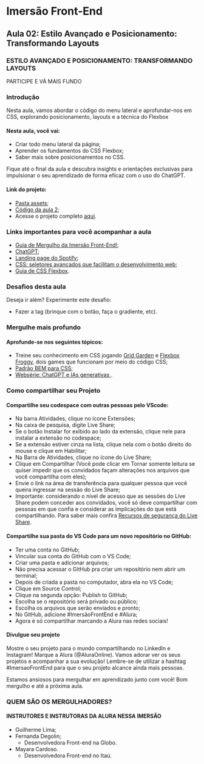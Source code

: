 # Imersão Front-End

## Aula 02: Estilo Avançado e Posicionamento: Transformando Layouts

### ESTILO AVANÇADO E POSICIONAMENTO: TRANSFORMANDO LAYOUTS
PARTICIPE E VÁ MAIS FUNDO

### Introdução

Nesta aula, vamos abordar o código do menu lateral e aprofundar-nos em CSS, explorando posicionamento, layouts e a técnica do Flexbox

#### Nesta aula, você vai:
- Criar todo menu lateral da página;
- Aprender os fundamentos do CSS Flexbox;
- Saber mais sobre posicionamentos no CSS.

Fique até o final da aula e descubra insights e orientações exclusivas para impulsionar o seu aprendizado de forma eficaz com o uso do ChatGPT.

#### Link do projeto:
- [Pasta assets](https://drive.google.com/drive/folders/1VveWX0Lcxf6CV6NgNiJLNcp1gAbl6H05);
- [Código da aula 2](https://github.com/RodrigoHarder/imersao-frontend/tree/main/spotify-imersao-alura-aula-02);
- Acesse o projeto completo [aqui](https://github.com/alura-cursos/spotify-imersao/tree/main).

### Links importantes para você acompanhar a aula
- [Guia de Mergulho da Imersão Front-End!](https://grupoalura.notion.site/Imers-o-Front-End-Guia-de-Mergulho-53f23a8a959e43608524e08b22c585b9);
- [ChatGPT](https://chat.openai.com/);
- [Landing page do Spotify](https://open.spotify.com/intl-pt);
- [CSS: seletores avançados que facilitam o desenvolvimento web](https://www.alura.com.br/artigos/css-seletores-avancados-aplicacoes-web?_gl=1*p2cc5c*_ga*MTY3NTIzMTcyNC4xNjk5NzM1NjE0*_ga_1EPWSW3PCS*MTcwNjU1NjIyNS4zNi4xLjE3MDY1NTYzOTAuMC4wLjA.*_fplc*MXgwaE5ZdyUyRmhTSWgyVzU0RFVZcCUyRlg1MlUwQURmMiUyRlhZd29YSFYlMkJvcktJbVRWVzJFdEdod2xueHglMkI4N0VCczNjRldRM2JqQ3pkRm9aUXU2c1Z1RW5CVkJzanBVUE1hODljUEdQNyUyQjA1dE5pdDFoTFdTQjFrNSUyQm54UTAzalElM0QlM0Q.);
- [Guia de CSS Flexbox](https://www.alura.com.br/artigos/css-guia-do-flexbox?_gl=1*d93w37*_ga*MTY3NTIzMTcyNC4xNjk5NzM1NjE0*_ga_1EPWSW3PCS*MTcwNjU1NjIyNS4zNi4xLjE3MDY1NTYzOTAuMC4wLjA.*_fplc*MXgwaE5ZdyUyRmhTSWgyVzU0RFVZcCUyRlg1MlUwQURmMiUyRlhZd29YSFYlMkJvcktJbVRWVzJFdEdod2xueHglMkI4N0VCczNjRldRM2JqQ3pkRm9aUXU2c1Z1RW5CVkJzanBVUE1hODljUEdQNyUyQjA1dE5pdDFoTFdTQjFrNSUyQm54UTAzalElM0QlM0Q.).

### Desafios desta aula
Deseja ir além? Experimente este desafio:
- Fazer a tag (brinque com o botão, faça o gradiente, etc).

### Mergulhe mais profundo 
#### Aprofunde-se nos seguintes tópicos:
- Treine seu conhecimento em CSS jogando [Grid Garden](https://cssgridgarden.com/) e [Flexbox Froggy](https://flexboxfroggy.com/), dois games que funcionam por meio do código CSS;
- [Padrão BEM para CSS](https://www.alura.com.br/artigos/criando-componentes-css-com-padrao-bem?_gl=1*o9ebd9*_ga*MTY3NTIzMTcyNC4xNjk5NzM1NjE0*_ga_1EPWSW3PCS*MTcwNjU1NjIyNS4zNi4xLjE3MDY1NTYzOTAuMC4wLjA.*_fplc*MXgwaE5ZdyUyRmhTSWgyVzU0RFVZcCUyRlg1MlUwQURmMiUyRlhZd29YSFYlMkJvcktJbVRWVzJFdEdod2xueHglMkI4N0VCczNjRldRM2JqQ3pkRm9aUXU2c1Z1RW5CVkJzanBVUE1hODljUEdQNyUyQjA1dE5pdDFoTFdTQjFrNSUyQm54UTAzalElM0QlM0Q.#utilizando-o-padrao-bem);
- [Websérie: ChatGPT e IAs generativas ](https://www.youtube.com/watch?v=NsXfldreSPQ&list=PLh2Y_pKOa4Ud316ih975nbh3YbF5R4uZP&pp=iAQB).

### Como compartilhar seu Projeto
#### Compartilhe seu codespace com outras pessoas pelo VScode:
- Na barra Atividades, clique no ícone Extensões;
- Na caixa de pesquisa, digite Live Share;
- Se o botão Instalar for exibido ao lado da extensão, clique nele para instalar a extensão no codespace;
- Se a extensão estiver cinza na lista, clique nela com o botão direito do mouse e clique em Habilitar;
- Na Barra de Atividades, clique no ícone do Live Share;
- Clique em Compartilhar (Você pode clicar em Tornar somente leitura se quiser impedir que os convidados façam alterações nos arquivos que você compartilha com eles);
- Envie o link na área de transferência para qualquer pessoa que você queira ingressar na sessão do Live Share;
- Importante: considerando o nível de acesso que as sessões do Live Share podem conceder aos convidados, você só deve compartilhar com pessoas em que confia e considerar as implicações do que está compartilhando. Para saber mais confira [Recursos de segurança do Live Share](https://learn.microsoft.com/en-us/visualstudio/liveshare/reference/security).

#### Compartilhe sua pasta do VS Code para um novo repositório no GitHub:
- Ter uma conta no GitHub;
- Vincular sua conta do GitHub com o VS Code;
- Criar uma pasta e adicionar arquivos;
- Não precisa acessar o GitHub pra criar um repositório nem abrir um terminal;
- Depois de criada a pasta no computador, abra ela no VS Code;
- Clique em Source Control;
- Clique na segunda opção: Publish to GitHub;
- Escolha se o repositório será privado ou público;
- Escolha os arquivos que serão enviados e pronto;
- No GitHub, adicione #ImersãoFrontEnd e #Alura;
- Agora é só compartilhar marcando a Alura nas redes sociais!

#### Divulgue seu projeto
Mostre o seu projeto para o mundo compartilhando no LinkedIn e Instagram! Marque a Alura (@AluraOnline). Vamos adorar ver os seus projetos e acompanhar a sua evolução! Lembre-se de utilizar a hashtag #ImersaoFrontEnd para que o seu projeto alcance ainda mais pessoas.

Estamos ansiosos para mergulhar em aprendizado junto com você! Bom mergulho e até a próxima aula.

### QUEM SÃO OS MERGULHADORES?
#### INSTRUTORES E INSTRUTORAS DA ALURA NESSA IMERSÃO

- Guilherme Lima;
- Fernanda Degolin;
    - Desenvolvedora Front-end na Globo.
- Mayara Cardoso.
    - Desenvolvedora Front-end no Itaú.
